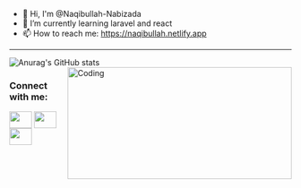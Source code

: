 - 👋 Hi, I'm @Naqibullah-Nabizada
- 🌱 I’m currently learning laravel and react
- 📫 How to reach me: https://naqibullah.netlify.app
<hr>

![Anurag's GitHub stats](https://github-readme-stats.vercel.app/api?username=Naqibullah-Nabizada&show_icons=true&theme=chartreuse-dark)
<img align="right" alt="Coding" width="400" height="200" src="https://res.cloudinary.com/practicaldev/image/fetch/s--sNXjzc6P--/c_limit%2Cf_auto%2Cfl_progressive%2Cq_66%2Cw_880/https://media1.tenor.com/images/0c34272909ee2a4db5606a014082312b/tenor.gif%3Fitemid%3D15828752">

<h3 align="left">Connect with me:</h3>
<p align="left">
<a href="https://twitter.com/naqib_nabizada" target="blank"><img align="center" src="https://cdn.jsdelivr.net/npm/simple-icons@3.0.1/icons/twitter.svg" alt="" height="30" width="40" /></a>
<a href="https://www.linkedin.com/in/naqibullah-nabizada-34a502243/" target="blank"><img align="center" src="https://cdn.jsdelivr.net/npm/simple-icons@3.0.1/icons/linkedin.svg" alt="" height="30" width="40" /></a>
<a href="https://www.instagram.com/naqibullah_nabizada/" target="blank"><img align="center" src="https://cdn.jsdelivr.net/npm/simple-icons@3.0.1/icons/instagram.svg" alt="" height="30" width="40" /></a>
</p>
<!--
**Naqibullah-Nabizada/Naqibullah-Nabizada** is a ✨ _special_ ✨ repository because its `README.md` (this file) appears on your GitHub profile.

Here are some ideas to get you started:

- 🔭 I’m currently working on ...
- 🌱 I’m currently learning ...
- 👯 I’m looking to collaborate on ...
- 🤔 I’m looking for help with ...
- 💬 Ask me about ...
- 📫 How to reach me: ...
- 😄 Pronouns: ...
- ⚡ Fun fact: ...
-->
